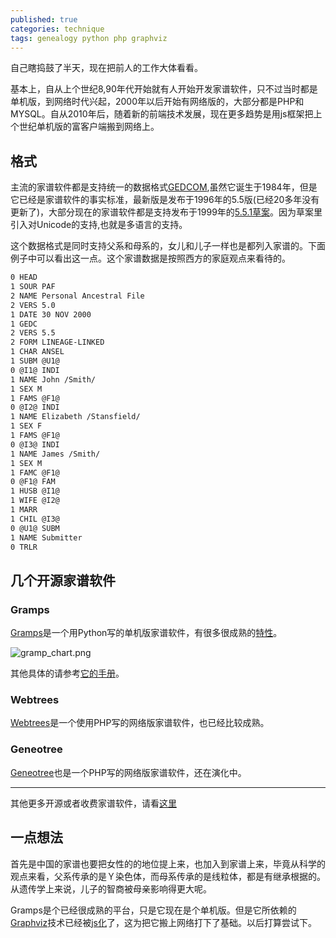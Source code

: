 ```yaml
---
published: true
categories: technique
tags: genealogy python php graphviz
---
```

自己瞎捣鼓了半天，现在把前人的工作大体看看。

基本上，自从上个世纪8,90年代开始就有人开始开发家谱软件，只不过当时都是单机版，到网络时代兴起，2000年以后开始有网络版的，大部分都是PHP和MYSQL。自从2010年后，随着新的前端技术发展，现在更多趋势是用js框架把上个世纪单机版的富客户端搬到网络上。

## 格式
主流的家谱软件都是支持统一的数据格式[GEDCOM](https://en.wikipedia.org/wiki/GEDCOM),虽然它诞生于1984年，但是它已经是家谱软件的事实标准，最新版是发布于1996年的5.5版(已经20多年没有更新了)，大部分现在的家谱软件都是支持发布于1999年的[5.5.1草案](http://wiki-en.genealogy.net/Gedcom_5.5.1)。因为草案里引入对Unicode的支持,也就是多语言的支持。

这个数据格式是同时支持父系和母系的，女儿和儿子一样也是都列入家谱的。下面例子中可以看出这一点。这个家谱数据是按照西方的家庭观点来看待的。

```txt
0 HEAD
1 SOUR PAF
2 NAME Personal Ancestral File
2 VERS 5.0
1 DATE 30 NOV 2000
1 GEDC
2 VERS 5.5
2 FORM LINEAGE-LINKED
1 CHAR ANSEL
1 SUBM @U1@
0 @I1@ INDI
1 NAME John /Smith/
1 SEX M
1 FAMS @F1@
0 @I2@ INDI
1 NAME Elizabeth /Stansfield/
1 SEX F
1 FAMS @F1@
0 @I3@ INDI
1 NAME James /Smith/
1 SEX M
1 FAMC @F1@
0 @F1@ FAM
1 HUSB @I1@
1 WIFE @I2@
1 MARR
1 CHIL @I3@
0 @U1@ SUBM
1 NAME Submitter
0 TRLR
```

## 几个开源家谱软件

### Gramps

[Gramps](https://github.com/gramps-project/gramps)是一个用Python写的单机版家谱软件，有很多很成熟的[特性](https://www.gramps-project.org/wiki/index.php?title=Features)。

![gramp_chart.png]({{site.baseurl}}/images/gramp_chart.png)

其他具体的请参考[它的手册](https://www.gramps-project.org/wiki/index.php?title=User_manual)。

### Webtrees

[Webtrees](https://github.com/fisharebest/webtrees)是一个使用PHP写的网络版家谱软件，也已经比较成熟。

### Geneotree

[Geneotree](http://www.geneotree.com/)也是一个PHP写的网络版家谱软件，还在演化中。

-----

其他更多开源或者收费家谱软件，请看[这里](https://en.wikipedia.org/wiki/Genealogy_software)


## 一点想法

首先是中国的家谱也要把女性的的地位提上来，也加入到家谱上来，毕竟从科学的观点来看，父系传承的是Ｙ染色体，而母系传承的是线粒体，都是有继承根据的。从遗传学上来说，儿子的智商被母亲影响得更大呢。

Gramps是个已经很成熟的平台，只是它现在是个单机版。但是它所依赖的[Graphviz](http://www.graphviz.org/)技术已经被[js化](https://github.com/mdaines/viz.js)了，这为把它搬上网络打下了基础。以后打算尝试下。

